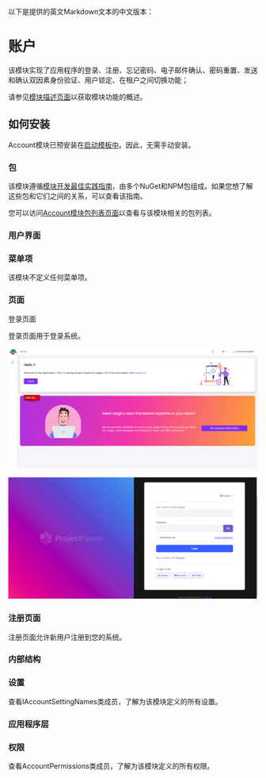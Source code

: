 以下是提供的英文Markdown文本的中文版本：

# 账户

该模块实现了应用程序的登录、注册、忘记密码、电子邮件确认、密码重置、发送和确认双因素身份验证、用户锁定、在租户之间切换功能；

请参见[模块描述页面](https://commercial.abp.io/modules/Volo.Account.Pro?_ga=2.203721431.638389710.1682325508-1619359562.1681202968)以获取模块功能的概述。

如何安装
--------------

Account模块已预安装在[启动模板中](https://docs.abp.io/en/commercial/7.2/startup-templates/application/index)。因此，无需手动安装。

### 包

该模块遵循[模块开发最佳实践指南](https://docs.abp.io/en/abp/latest/Best-Practices/Index)，由多个NuGet和NPM包组成。如果您想了解这些包和它们之间的关系，可以查看该指南。

您可以访问[Account模块包列表页面](https://abp.io/packages?moduleName=Volo.Account.Pro)以查看与该模块相关的包列表。

### 用户界面

### 菜单项

该模块不定义任何菜单项。

### 页面

登录页面

登录页面用于登录系统。

![Home page](./images/home.png)

![登录页面用于登录系统](./images/login-auth.png)

### 注册页面

注册页面允许新用户注册到您的系统。

### 内部结构

### 设置

查看IAccountSettingNames类成员，了解为该模块定义的所有设置。

### 应用程序层

### 权限

查看AccountPermissions类成员，了解为该模块定义的所有权限。
